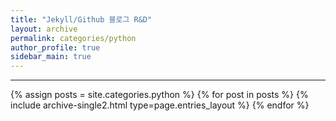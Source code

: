 ```yaml
---
title: "Jekyll/Github 블로그 R&D"
layout: archive
permalink: categories/python
author_profile: true
sidebar_main: true
---
```


***

{% assign posts = site.categories.python %}
{% for post in posts %} {% include archive-single2.html type=page.entries_layout %} {% endfor %}